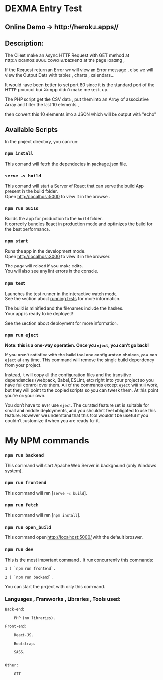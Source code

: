# DEXMA Entry Test

## Online Demo -> http://heroku.apps//

## Description:

The Client make an Async HTTP Request with GET method at http://localhos:8080/covid19/backend at the page loading ,

If the Request return an Error we will view an Error message , else we will view the Output Data with tables , charts , calendars...

It would have been better to set port 80 since it is the standard port of the HTTP protocol but Xampp didn't make me set it up.

The PHP script get the CSV data , put them into an Array of associative Array and filter the last 10 elements ,

then convert this 10 elements into a JSON which will be output with "echo"

## Available Scripts

In the project directory, you can run:

### `npm install`

This comand will fetch the dependecies in package.json file.

### `serve -s build`

This comand will start a Server of React that can serve the build App
present in the build folder.\
Open [http://localhost:5000](http://127.0.0.1:5000) to view it in the browse
.

### `npm run build`

Builds the app for production to the `build` folder.\
It correctly bundles React in production mode and optimizes the build for the best performance.

### `npm start`

Runs the app in the development mode.\
Open [http://localhost:3000](http://127.0.0.1:3000) to view it in the browser.

The page will reload if you make edits.\
You will also see any lint errors in the console.

### `npm test`

Launches the test runner in the interactive watch mode.\
See the section about [running tests](https://facebook.github.io/create-react-app/docs/running-tests) for more information.

The build is minified and the filenames include the hashes.\
Your app is ready to be deployed!

See the section about [deployment](https://facebook.github.io/create-react-app/docs/deployment) for more information.

### `npm run eject`

**Note: this is a one-way operation. Once you `eject`, you can’t go back!**

If you aren’t satisfied with the build tool and configuration choices, you can `eject` at any time. This command will remove the single build dependency from your project.

Instead, it will copy all the configuration files and the transitive dependencies (webpack, Babel, ESLint, etc) right into your project so you have full control over them. All of the commands except `eject` will still work, but they will point to the copied scripts so you can tweak them. At this point you’re on your own.

You don’t have to ever use `eject`. The curated feature set is suitable for small and middle deployments, and you shouldn’t feel obligated to use this feature. However we understand that this tool wouldn’t be useful if you couldn’t customize it when you are ready for it.

# My NPM commands

### `npm run backend`

This command will start Apache Web Server in background (only Windows system).

### `npm run frontend`

This command will run [`serve -s build`].

### `npm run fetch`

This command will run [`npm install`].

### `npm run open_build`

This command open [http://localhost:5000/](http://127.0.0.1:5000/) with the default broswer.

### `npm run dev`

This is the most important command , It run concurrently this commands:

    1 ) `npm run frontend`.

    2 ) `npm run backend`.

You can start the project with only this command.

### Languages , Framworks , Libraries , Tools used:

    Back-end:

        PHP (no libraries).

    Front-end:

        React-JS.

        Bootstrap.

        SASS.


    Other:

        GIT

